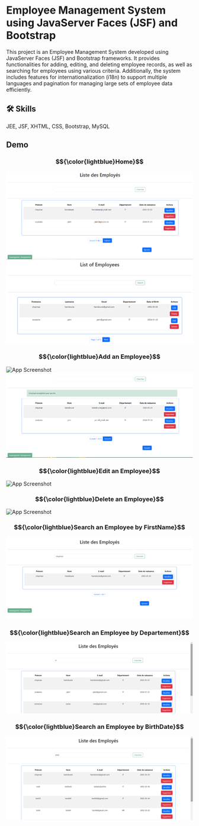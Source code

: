 
# Employee Management System using JavaServer Faces (JSF) and Bootstrap

This project is an Employee Management System developed using JavaServer Faces (JSF) and Bootstrap frameworks. It provides functionalities for adding, editing, and deleting employee records, as well as searching for employees using various criteria. Additionally, the system includes features for internationalization (i18n) to support multiple languages and pagination for managing large sets of employee data efficiently.

## 🛠 Skills
JEE, JSF, XHTML, CSS, Bootstrap, MySQL 

## Demo

### $${\color{lightblue}Home}$$
![App Screenshot](https://github.com/Soukaina235/JsfDaoCrudProject/blob/main/demo/Accueil.png)
![App Screenshot](https://github.com/Soukaina235/JsfDaoCrudProject/blob/main/demo/welcome-page.png)

### $${\color{lightblue}Add an Employee}$$

![App Screenshot](https://github.com/Soukaina235/JsfDaoCrudProject/blob/main/demo/ajouteremploy%C3%A9.png)
![App Screenshot](https://github.com/Soukaina235/JsfDaoCrudProject/blob/main/demo/ajoutsucc%C3%A8s.png)

### $${\color{lightblue}Edit an Employee}$$
![App Screenshot](https://github.com/Soukaina235/JsfDaoCrudProject/blob/main/demo/modifieremploy%C3%A9.jpeg)

### $${\color{lightblue}Delete an Employee}$$
![App Screenshot](https://github.com/Soukaina235/JsfDaoCrudProject/blob/main/demo/supprimeremploy%C3%A9.jpeg)

### $${\color{lightblue}Search an Employee by FirstName}$$
![App Screenshot](https://github.com/Soukaina235/JsfDaoCrudProject/blob/main/demo/recherche.png)

### $${\color{lightblue}Search an Employee by Departement}$$
![App Screenshot](https://github.com/Soukaina235/JsfDaoCrudProject/blob/main/demo/recherchepardepartement.png)

### $${\color{lightblue}Search an Employee by BirthDate}$$
![App Screenshot](https://github.com/Soukaina235/JsfDaoCrudProject/blob/main/demo/recherchepardatenaissance.png)

